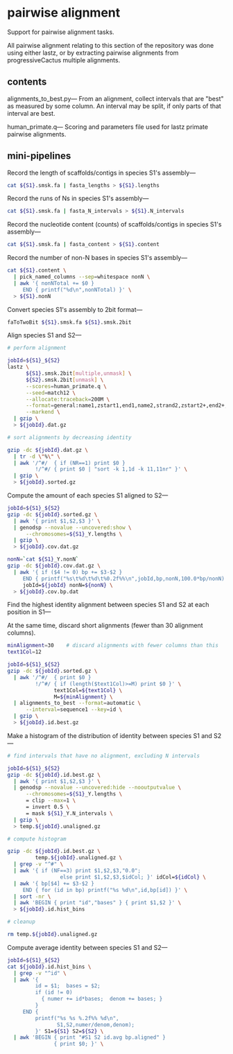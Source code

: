 # pairwise alignment
Support for pairwise alignment tasks.

All pairwise alignment relating to this section of the repository was done
using either lastz, or by extracting pairwise alignments from progressiveCactus
multiple alignments.

## contents

alignments_to_best.py&mdash;
From an alignment, collect intervals that are "best" as measured by some
column. An interval may be split, if only parts of that interval are best.

human_primate.q&mdash;
Scoring and parameters file used for lastz primate pairwise alignments.

## mini-pipelines

Record the length of scaffolds/contigs in species S1's assembly&mdash;

```bash  
cat ${S1}.smsk.fa | fasta_lengths > ${S1}.lengths
```

Record the runs of Ns in species S1's assembly&mdash;

```bash  
cat ${S1}.smsk.fa | fasta_N_intervals > ${S1}.N_intervals
```

Record the nucleotide content (counts) of scaffolds/contigs in species S1's
assembly&mdash;

```bash  
cat ${S1}.smsk.fa | fasta_content > ${S1}.content
```

Record the number of non-N bases in species S1's assembly&mdash;

```bash  
cat ${S1}.content \
  | pick_named_columns --sep=whitespace nonN \
  | awk '{ nonNTotal += $0 }
     END { printf("%d\n",nonNTotal) }' \
  > ${S1}.nonN
```

Convert species S1's assembly to 2bit format&mdash;

```bash  
faToTwoBit ${S1}.smsk.fa ${S1}.smsk.2bit
```

Align species S1 and S2&mdash;

```bash  
# perform alignment

jobId=${S1}_${S2}
lastz \
      ${S1}.smsk.2bit[multiple,unmask] \
      ${S2}.smsk.2bit[unmask] \
      --scores=human_primate.q \
      --seed=match12 \
      --allocate:traceback=200M \
      --format=general:name1,zstart1,end1,name2,strand2,zstart2+,end2+,score,cov%,con%,id%,text1,text2 \
      --markend \
  | gzip \
  > ${jobId}.dat.gz

# sort alignments by decreasing identity

gzip -dc ${jobId}.dat.gz \
  | tr -d \"%\" \
  | awk '/^#/  { if (NR==1) print $0 }
         !/^#/ { print $0 | "sort -k 1,1d -k 11,11nr" }' \
  | gzip \
  > ${jobId}.sorted.gz
```

Compute the amount of each species S1 aligned to S2&mdash;

```bash  
jobId=${S1}_${S2}
gzip -dc ${jobId}.sorted.gz \
  | awk '{ print $1,$2,$3 }' \
  | genodsp --novalue --uncovered:show \
      --chromosomes=${S1}_Y.lengths \
  | gzip \
  > ${jobId}.cov.dat.gz

nonN=`cat ${S1}_Y.nonN`
gzip -dc ${jobId}.cov.dat.gz \
  | awk '{ if ($4 != 0) bp += $3-$2 }
     END { printf("%s\t%d\t%d\t%0.2f%%\n",jobId,bp,nonN,100.0*bp/nonN) }' \
     jobId=${jobId} nonN=${nonN} \
  > ${jobId}.cov.bp.dat
```

Find the highest identity alignment between species S1 and S2 at each position
in S1&mdash;

At the same time, discard short alignments (fewer than 30 alignment columns).

```bash  
minAlignment=30    # discard alignments with fewer columns than this
text1Col=12

jobId=${S1}_${S2}
gzip -dc ${jobId}.sorted.gz \
  | awk '/^#/  { print $0 }
         !/^#/ { if (length($text1Col)>=M) print $0 }' \
               text1Col=${text1Col} \
               M=${minAlignment} \
  | alignments_to_best --format=automatic \
      --interval=sequence1 --key=id \
  | gzip \
  > ${jobId}.id.best.gz
```

Make a histogram of the distribution of identity between species S1 and
S2&mdash;

```bash  
# find intervals that have no alignment, excluding N intervals

jobId=${S1}_${S2}
gzip -dc ${jobId}.id.best.gz \
  | awk '{ print $1,$2,$3 }' \
  | genodsp --novalue --uncovered:hide --nooutputvalue \
      --chromosomes=${S1}_Y.lengths \
      = clip --max=1 \
      = invert 0.5 \
      = mask ${S1}_Y.N_intervals \
  | gzip \
  > temp.${jobId}.unaligned.gz

# compute histogram

gzip -dc ${jobId}.id.best.gz \
         temp.${jobId}.unaligned.gz \
  | grep -v "^#" \
  | awk '{ if (NF==3) print $1,$2,$3,"0.0";
                 else print $1,$2,$3,$idCol; }' idCol=${idCol} \
  | awk '{ bp[$4] += $3-$2 }
     END { for (id in bp) printf("%s %d\n",id,bp[id]) }' \
  | sort -nr \
  | awk 'BEGIN { print "id","bases" } { print $1,$2 }' \
  > ${jobId}.id.hist_bins

# cleanup

rm temp.${jobId}.unaligned.gz
```

Compute average identity between species S1 and S2&mdash;

```bash  
jobId=${S1}_${S2}
cat ${jobId}.id.hist_bins \
  | grep -v "^id" \
  | awk '{
         id = $1;  bases = $2;
         if (id != 0)
           { numer += id*bases;  denom += bases; }
         }
     END {
         printf("%s %s %.2f%% %d\n",
                S1,S2,numer/denom,denom);
         }' S1=${S1} S2=${S2} \
  | awk 'BEGIN { print "#S1 S2 id.avg bp.aligned" }
               { print $0; }' \
```

